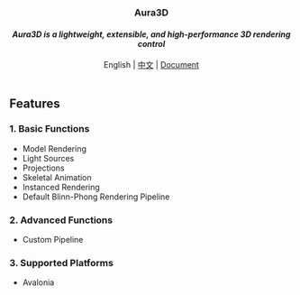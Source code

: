 <div id="header" align="center">
    <h3>Aura3D</h3>
    <h4><i>Aura3D is a lightweight, extensible, and high-performance 3D rendering control</i></h4>
    <div id="link">
        <span>English</span> | 
        <a href="./README_CN.md">中文</a> |
        <a href="./doc/en/home.md">Document</a> 
    </div>
</div>
<br/>

## Features
### 1. Basic Functions
- Model Rendering
- Light Sources
- Projections
- Skeletal Animation
- Instanced Rendering
- Default Blinn-Phong Rendering Pipeline

### 2. Advanced Functions
- Custom Pipeline

### 3. Supported Platforms
- Avalonia